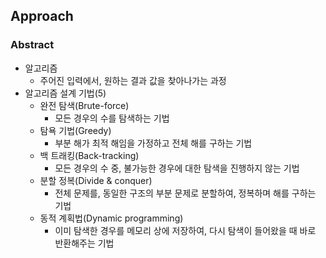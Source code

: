 ## Approach

### Abstract

- 알고리즘
  - 주어진 입력에서, 원하는 결과 값을 찾아나가는 과정
- 알고리즘 설계 기법(5)
  - 완전 탐색(Brute-force)
    - 모든 경우의 수를 탐색하는 기법
  - 탐욕 기법(Greedy)
    - 부분 해가 최적 해임을 가정하고 전체 해를 구하는 기법
  - 백 트래킹(Back-tracking)
    - 모든 경우의 수 중, 불가능한 경우에 대한 탐색을 진행하지 않는 기법
  - 분할 정복(Divide & conquer)
    - 전체 문제를, 동일한 구조의 부분 문제로 분할하여, 정복하며 해를 구하는 기법
  - 동적 계획법(Dynamic programming)
    - 이미 탐색한 경우를 메모리 상에 저장하여, 다시 탐색이 들어왔을 때 바로 반환해주는 기법